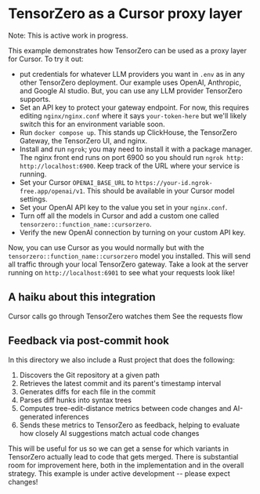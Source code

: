 # TensorZero as a Cursor proxy layer

Note: This is active work in progress.

This example demonstrates how TensorZero can be used as a proxy layer for Cursor. To try it out:

- put credentials for whatever LLM providers you want in `.env` as in any other TensorZero deployment. Our example uses OpenAI, Anthropic, and Google AI studio. But, you can use any LLM provider TensorZero supports.
- Set an API key to protect your gateway endpoint. For now, this requires editing `nginx/nginx.conf` where it says `your-token-here` but we'll likely switch this for an environment variable soon.
- Run `docker compose up`. This stands up ClickHouse, the TensorZero Gateway, the TensorZero UI, and nginx.
- Install and run `ngrok`; you may need to install it with a package manager. The nginx front end runs on port 6900 so you should run `ngrok http: http://localhost:6900`. Keep track of the URL where your service is running.
- Set your Cursor `OPENAI_BASE_URL` to `https://your-id.ngrok-free.app/openai/v1`. This should be available in your Cursor model settings.
- Set your OpenAI API key to the value you set in your `nginx.conf`.
- Turn off all the models in Cursor and add a custom one called `tensorzero::function_name::cursorzero`.
- Verify the new OpenAI connection by turning on your custom API key.

Now, you can use Cursor as you would normally but with the `tensorzero::function_name::cursorzero` model you installed.
This will send all traffic through your local TensorZero gateway.
Take a look at the server running on `http://localhost:6901` to see what your requests look like!

## A haiku about this integration

Cursor calls go through
TensorZero watches them
See the requests flow

## Feedback via post-commit hook

In this directory we also include a Rust project that does the following:

1. Discovers the Git repository at a given path
2. Retrieves the latest commit and its parent's timestamp interval
3. Generates diffs for each file in the commit
4. Parses diff hunks into syntax trees
5. Computes tree-edit-distance metrics between code changes and AI-generated inferences
6. Sends these metrics to TensorZero as feedback, helping to evaluate how closely AI suggestions match actual code changes

This will be useful for us so we can get a sense for which variants in TensorZero actually lead to code that gets merged.
There is substantial room for improvement here, both in the implementation and in the overall strategy.
This example is under active development -- please expect changes!
